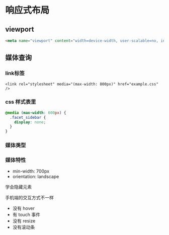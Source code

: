 # 响应式布局

## viewport

```html
<meta name="viewport" content="width=device-width, user-scalable=no, initial-scale=1.0, maximum-scale=1.0, minimum-scale=1.0">
```

## 媒体查询

### link标签

`<link rel="stylesheet" media="(max-width: 800px)" href="example.css" />`

### css 样式表里

```css
@media (max-width: 600px) {
  .facet_sidebar {
    display: none;
  }
}
```

### 媒体类型

### 媒体特性

- min-width: 700px
- orientation: landscape


学会隐藏元素


手机端的交互方式不一样

- 没有 hover
- 有 touch 事件
- 没有 resize
- 没有滚动条

